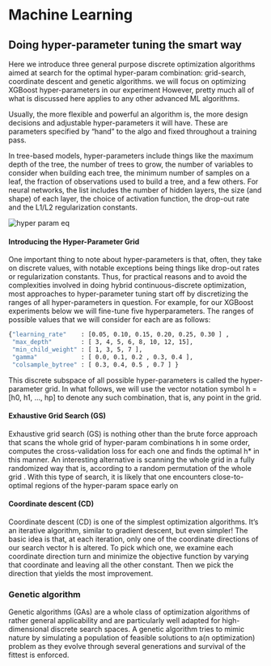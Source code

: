 # Machine Learning
## Doing hyper-parameter tuning the smart way 
Here we introduce three general purpose discrete optimization algorithms aimed at search for the optimal hyper-param combination: grid-search, coordinate descent and genetic algorithms. we will focus on optimizing XGBoost hyper-parameters in our experiment However, pretty much all of what is discussed here applies to any other advanced ML algorithms.

Usually, the more flexible and powerful an algorithm is, the more design decisions and adjustable hyper-parameters it will have. These are parameters specified by “hand” to the algo and fixed throughout a training pass.

 In tree-based models, hyper-parameters include things like the maximum depth of the tree, the number of trees to grow, the number of variables to consider when building each tree, the minimum number of samples on a leaf, the fraction of observations used to build a tree, and a few others. For neural networks, the list includes the number of hidden layers, the size (and shape) of each layer, the choice of activation function, the drop-out rate and the L1/L2 regularization constants.

 ![hyper param eq](https://miro.medium.com/max/1084/1*WjmgwZBjiWfbUmgCAwPvMg.png)


#### Introducing the Hyper-Parameter Grid

One important thing to note about hyper-parameters is that, often, they take on discrete values, with notable exceptions being things like drop-out rates or regularization constants. Thus, for practical reasons and to avoid the complexities involved in doing hybrid continuous-discrete optimization, most approaches to hyper-parameter tuning start off by discretizing the ranges of all hyper-parameters in question. For example, for our XGBoost experiments below we will fine-tune five hyperparameters. The ranges of possible values that we will consider for each are as follows:

```sh
{"learning_rate"    : [0.05, 0.10, 0.15, 0.20, 0.25, 0.30 ] ,
 "max_depth"        : [ 3, 4, 5, 6, 8, 10, 12, 15],
 "min_child_weight" : [ 1, 3, 5, 7 ],
 "gamma"            : [ 0.0, 0.1, 0.2 , 0.3, 0.4 ],
 "colsample_bytree" : [ 0.3, 0.4, 0.5 , 0.7 ] }
```

This discrete subspace of all possible hyper-parameters is called the hyper-parameter grid. In what follows, we will use the vector notation symbol h = [h0, h1, …, hp] to denote any such combination, that is, any point in the grid.

#### Exhaustive Grid Search (GS)
Exhaustive grid search (GS) is nothing other than the brute force approach that scans the whole grid of hyper-param combinations h in some order, computes the cross-validation loss for each one and finds the optimal h* in this manner. An interesting alternative is scanning the whole grid in a fully randomized way that is, according to a random permutation of the whole grid . With this type of search, it is likely that one encounters close-to-optimal regions of the hyper-param space early on

#### Coordinate descent (CD)
Coordinate descent (CD) is one of the simplest optimization algorithms. It’s an iterative algorithm, similar to gradient descent, but even simpler! The basic idea is that, at each iteration, only one of the coordinate directions of our search vector h is altered. To pick which one, we examine each coordinate direction turn and minimize the objective function by varying that coordinate and leaving all the other constant. Then we pick the direction that yields the most improvement.

### Genetic algorithm
Genetic algorithms (GAs) are a whole class of optimization algorithms of rather general applicability and are particularly well adapted for high-dimensional discrete search spaces. A genetic algorithm tries to mimic nature by simulating a population of feasible solutions to a(n optimization) problem as they evolve through several generations and survival of the fittest is enforced. 

